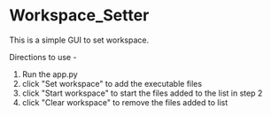 # Workspace_Setter

This is a simple GUI to set workspace.

Directions to use - 
1. Run the app.py
2. click "Set workspace" to add the executable files 
3. click "Start workspace" to start the files added to the list in step 2
4. click "Clear workspace" to remove the files added to list

